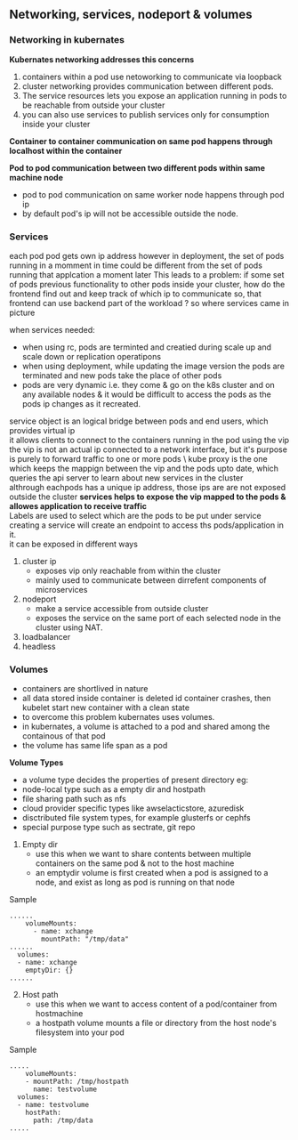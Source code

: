 ## Networking, services, nodeport & volumes
### Networking in kubernates

**Kubernates networking addresses this concerns**
1. containers within a pod use netoworking to communicate via loopback
2. cluster networking provides communication between different pods.
3. The service resources lets you expose an application running in pods to be reachable from outside your cluster
4. you can also use services to publish services only for consumption inside your cluster

**Container to container communication on same pod happens through localhost within the container**

**Pod to pod communication between two different pods within same machine node**
- pod to pod communication on same worker node happens through pod ip
- by default pod's ip will not be accessible outside the node.

 ### Services 
each pod pod gets own ip address however in deployment, the set of pods running in a  momment in time could be different from the set of pods running that applcation a moment later
This leads to a problem: if some set of pods previous functionality to other pods inside your cluster, how do the frontend find out and keep track of which ip to communicate so, that frontend can use backend part of the workload ?
so where services came in picture 

when services needed:
- when using rc, pods are terminted and creatied during scale up and scale down or replication operatipons
- when using deployment, while updating the image version the pods are terminated and new pods take the place of other pods
- pods are very dynamic i.e.  they come & go on the k8s cluster and on any available nodes  & it would be difficult to access the pods as the pods ip changes as it recreated.


service object is an logical bridge between pods and end users, which provides virtual ip \
it allows clients to connect to the containers running in the pod using the vip \
the vip is not an actual ip connected to a network interface, but it's purpose is purely to forward traffic to one or more pods \ 
kube proxy is the one which keeps the mappign between the vip and the pods upto date, which queries the api server to learn about new services in the cluster \
althrough eachpods has a unique ip address, those ips are are not exposed outside the cluster 
**services helps to expose the vip  mapped to the pods & allowes application to receive traffic** \
Labels are used to select which are the pods to be put under service \
creating a service will create an endpoint to access ths pods/application in it.\
it can be exposed in different ways 
1. cluster ip
   - exposes vip only reachable from within the cluster
   - mainly used to communicate between dirrefent components of microservices 
3. nodeport
   - make a service accessible from outside cluster
   - exposes the service on the same port of each selected node in the cluster using NAT. 
5. loadbalancer
6. headless

 ### Volumes
 - containers are shortlived in nature
 - all data stored inside container is deleted id container crashes, then kubelet start new container with a clean state
 - to overcome this problem kubernates uses volumes.
 - in kubernates, a volume is attached to a pod and shared among the containous of that pod
 - the volume has same life span as a pod

**Volume Types**
- a volume type decides the properties of present directory eg:
- node-local type such as a empty dir and hostpath
- file sharing path such as nfs
- cloud provider specific types like awselacticstore, azuredisk
- disctributed file system types, for example glusterfs or cephfs
- special purpose type such as sectrate, git repo

1. Empty dir
   - use this when we want to share contents between multiple containers on the same pod & not to the host machine
   - an emptydir volume is first created when a pod is assigned to a node, and exist as long as pod is running on that node
   
Sample
```
......
    volumeMounts:
      - name: xchange
        mountPath: "/tmp/data"
......
  volumes:
  - name: xchange
    emptyDir: {}
......
```
2. Host path
   - use this when we want to access content of a pod/container from hostmachine
   - a hostpath volume mounts a file or directory from the host node's filesystem into your pod
  
Sample
```
.....
    volumeMounts:
    - mountPath: /tmp/hostpath
      name: testvolume
  volumes:
  - name: testvolume
    hostPath:
      path: /tmp/data
.....
```
